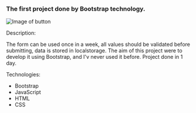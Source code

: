 ### The first project done by Bootstrap technology.

![Image of button](https://github.com/eman-on/Emaples-of-code/blob/master/Bootstrap-testing_project/screen.jpg)

Description:

The form can be used once in a week, all values should be validated before submitting, data is stored in localstorage.
The aim of this project were to develop it using Bootstrap, and I'v never used it before. Project done in 1 day.

Technologies:
* Bootstrap
* JavaScript
* HTML
* CSS
